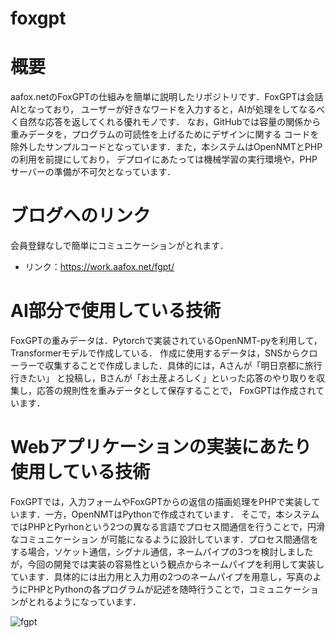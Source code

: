 # foxgpt
# 概要
 
aafox.netのFoxGPTの仕組みを簡単に説明したリポジトリです．FoxGPTは会話AIとなっており，
ユーザーが好きなワードを入力すると，AIが処理をしてなるべく自然な応答を返してくれる優れモノです．
なお，GitHubでは容量の関係から重みデータを，プログラムの可読性を上げるためにデザインに関する
コードを除外したサンプルコードとなっています．また，本システムはOpenNMTとPHPの利用を前提にしており，
デプロイにあたっては機械学習の実行環境や，PHPサーバーの準備が不可欠となっています．

# ブログへのリンク
会員登録なしで簡単にコミュニケーションがとれます．
* リンク：https://work.aafox.net/fgpt/

# AI部分で使用している技術
 
FoxGPTの重みデータは．Pytorchで実装されているOpenNMT-pyを利用して，Transformerモデルで作成している．
作成に使用するデータは，SNSからクローラーで収集することで作成しました．具体的には，Aさんが「明日京都に旅行行きたい」
と投稿し，Bさんが「お土産よろしく」といった応答のやり取りを収集し，応答の規則性を重みデータとして保存することで，
FoxGPTは作成されています．
  

# Webアプリケーションの実装にあたり使用している技術

FoxGPTでは，入力フォームやFoxGPTからの返信の描画処理をPHPで実装しています．一方，OpenNMTはPythonで作成されています．
そこで，本システムではPHPとPyrhonという2つの異なる言語でプロセス間通信を行うことで，円滑なコミュニケーション
が可能になるように設計しています．プロセス間通信をする場合，ソケット通信，シグナル通信，ネームパイプの3つを検討しましたが，今回の開発では実装の容易性という観点からネームパイプを利用して実装しています．具体的には出力用と入力用の2つのネームパイプを用意し，写真のようにPHPとPythonの各プログラムが記述を随時行うことで，コミュニケーションがとれるようになっています．

![fgpt](https://work.aafox.net/dataimg/fgpt.jpg)
